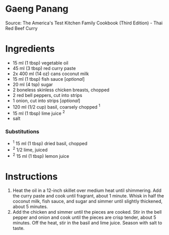 # Gaeng Panang

Source: The America's Test Kitchen Family Cookbook (Third Edition) - Thai Red Beef Curry

# Ingredients
* 15 ml (1 tbsp) vegetable oil
* 45 ml (3 tbsp) red curry paste
* 2x 400 ml (14 oz) cans coconut milk
* 15 ml (1 tbsp) fish sauce [*optional*]
* 20 ml (4 tsp) sugar
* 2 boneless skinless chicken breasts, chopped
* 2 red bell peppers, cut into strips
* 1 onion, cut into strips [*optional*]
* 120 ml (1/2 cup) basil, coarsely chopped <sup>1</sup>
* 15 ml (1 tbsp) lime juice <sup>2</sup>
* salt

### Substitutions
* <sup>1</sup> 15 ml (1 tbsp) dried basil, chopped
* <sup>2</sup> 1/2 lime, juiced
* <sup>2</sup> 15 ml (1 tbsp) lemon juice

# Instructions
1. Heat the oil in a 12-inch skillet over medium heat until shimmering. Add the curry paste and cook until fragrant, about 1 minute. Whisk in half the coconut milk, fish sauce, and sugar and simmer until slightly thickened, about 5 minutes.
2. Add the chicken and simmer until the pieces are cooked. Stir in the bell pepper and onion and cook until the pieces are crisp tender, about 5 minutes. Off the heat, stir in the basil and lime juice. Season with salt to taste.
